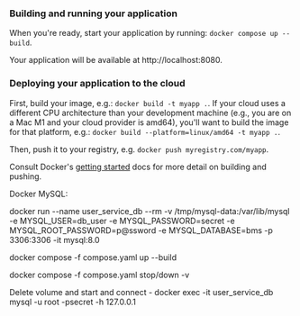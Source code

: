### Building and running your application

When you're ready, start your application by running:
`docker compose up --build`.

Your application will be available at http://localhost:8080.

### Deploying your application to the cloud

First, build your image, e.g.: `docker build -t myapp .`.
If your cloud uses a different CPU architecture than your development
machine (e.g., you are on a Mac M1 and your cloud provider is amd64),
you'll want to build the image for that platform, e.g.:
`docker build --platform=linux/amd64 -t myapp .`.

Then, push it to your registry, e.g. `docker push myregistry.com/myapp`.

Consult Docker's [getting started](https://docs.docker.com/go/get-started-sharing/)
docs for more detail on building and pushing.

Docker MySQL:

docker run --name user_service_db --rm -v /tmp/mysql-data:/var/lib/mysql -e MYSQL_USER=db_user -e MYSQL_PASSWORD=secret -e MYSQL_ROOT_PASSWORD=p@ssword -e MYSQL_DATABASE=bms -p 3306:3306 -it mysql:8.0

docker compose -f compose.yaml up --build

docker compose -f compose.yaml stop/down -v

Delete volume and start and connect - 
docker exec -it user_service_db  mysql -u root -psecret -h 127.0.0.1